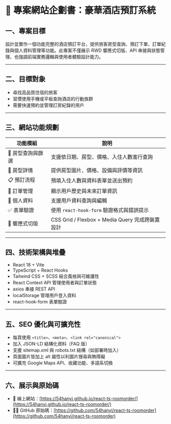 # 🧭 專案網站企劃書：豪華酒店預訂系統

## 一、專案目標

設計並實作一個功能完整的酒店預訂平台，提供旅客房型查詢、預訂下單、訂單紀錄與個人資料管理等功能。此專案不僅展示 RWD 響應式切版、API 串接與狀態管理，也強調前端實務邏輯與使用者體驗設計能力。

---

## 二、目標對象

- 尋找高品質住宿的旅客
- 習慣使用手機或平板查詢酒店的行動族群
- 需要快速預約並管理訂房紀錄的用戶

---

## 三、網站功能規劃

| 功能模組          | 說明                                            |
| ----------------- | ----------------------------------------------- |
| 🔎 房型查詢與篩選 | 支援依日期、房型、價格、入住人數進行查詢        |
| 🏨 房型詳情       | 提供房型圖片、價格、設備與評價等資訊            |
| 📋 預訂流程       | 預填入住人數與資料表單並送出預約                |
| 🧾 訂單管理       | 顯示用戶歷史與未來訂單資訊                      |
| 👤 個人資料       | 支援用戶資料查詢與編輯                          |
| ✅ 表單驗證       | 使用 `react-hook-form` 驗證格式與錯誤提示       |
| 📱 響應式切版     | CSS Grid / Flexbox + Media Query 完成跨裝置設計 |

---

## 四、技術架構與堆疊

- React 18 + Vite
- TypeScript + React Hooks
- Tailwind CSS + SCSS 結合風格與可維護性
- React Context API 管理使用者與訂單狀態
- axios 串接 REST API
- localStorage 管理用戶登入資料
- react-hook-form 表單驗證

---

## 五、SEO 優化與可擴充性

- 每頁使用 `<title>`、`<meta>`、`<link rel="canonical">`
- 加入 JSON-LD 結構化資料（FAQ 版）
- 支援 sitemap.xml 與 robots.txt 結構（如部署時加入）
- 頁面圖片皆加上 alt 屬性以利圖片搜尋與無障礙
- 可擴充 Google Maps API、收藏功能、多語系切換

---

## 六、展示與原始碼

- 🔗 線上網站：[https://54hanyi.github.io/react-ts-roomorder/](https://54hanyi.github.io/react-ts-roomorder/)
- 🧑‍💻 GitHub 原始碼：[https://github.com/54hanyi/react-ts-roomorder](https://github.com/54hanyi/react-ts-roomorder)
